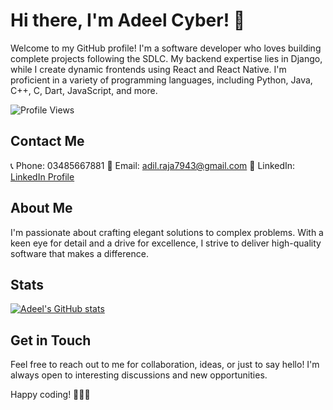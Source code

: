 

<!--
**AdeelCyber/AdeelCyber** is a ✨ _special_ ✨ repository because its `README.md` (this file) appears on your GitHub profile.

Here are some ideas to get you started:

- 🔭 I’m currently working on ...
- 🌱 I’m currently learning ...
- 👯 I’m looking to collaborate on ...
- 🤔 I’m looking for help with ...
- 💬 Ask me about ...
- 📫 How to reach me: ...
- 😄 Pronouns: ...
- ⚡ Fun fact: ...
-->
# Hi there, I'm Adeel Cyber! 👋

Welcome to my GitHub profile! I'm a software developer who loves building complete projects following the SDLC. My backend expertise lies in Django, while I create dynamic frontends using React and React Native. I'm proficient in a variety of programming languages, including Python, Java, C++, C, Dart, JavaScript, and more.

![Profile Views](https://komarev.com/ghpvc/?username=AdeelCyber)

## Contact Me

📞 Phone: 03485667881 
📧 Email: adil.raja7943@gmail.com
💼 LinkedIn: [LinkedIn Profile](https://www.linkedin.com/in/[your-linkedin-profile]](https://www.linkedin.com/in/adeel-ahmed-0260a919b))

## About Me

I'm passionate about crafting elegant solutions to complex problems. With a keen eye for detail and a drive for excellence, I strive to deliver high-quality software that makes a difference.

<!-- Add more project sections as needed -->

<!-- Add more badges as needed -->

## Stats

[![Adeel's GitHub stats](https://github-readme-stats.vercel.app/api?username=AdeelCyber&show_icons=true)](https://github.com/AdeelCyber)

## Get in Touch

Feel free to reach out to me for collaboration, ideas, or just to say hello! I'm always open to interesting discussions and new opportunities.

Happy coding! 👨‍💻🚀
